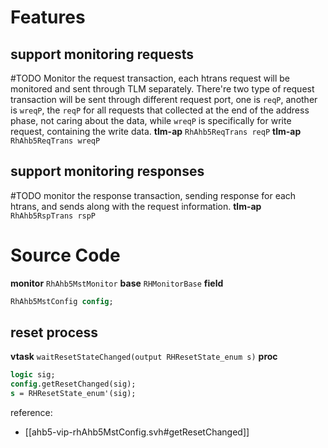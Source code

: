 # Features
## support monitoring requests
#TODO 
Monitor the request transaction, each htrans request will be monitored and sent through TLM separately.
There're two type of request transaction will be sent through different request port, one is `reqP`, another is `wreqP`, the `reqP` for all requests that collected at the end of the address phase, not caring about the data, while `wreqP` is specifically for write request, containing the write data.
**tlm-ap** `RhAhb5ReqTrans reqP`
**tlm-ap** `RhAhb5ReqTrans wreqP`

## support monitoring responses
#TODO 
monitor the response transaction, sending response for each htrans, and sends along with the request information. 
**tlm-ap** `RhAhb5RspTrans rspP`
# Source Code
**monitor** `RhAhb5MstMonitor`
**base** `RHMonitorBase`
**field**
```systemverilog
RhAhb5MstConfig config;
```
## reset process
**vtask** `waitResetStateChanged(output RHResetState_enum s)`
**proc**
```systemverilog
logic sig;
config.getResetChanged(sig);
s = RHResetState_enum'(sig);
```
reference:
- [[ahb5-vip-rhAhb5MstConfig.svh#getResetChanged]]
